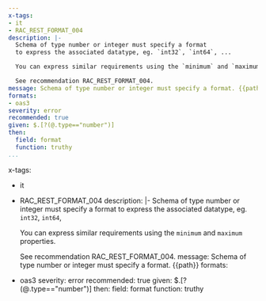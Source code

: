 ---
x-tags:
- it
- RAC_REST_FORMAT_004
description: |-
  Schema of type number or integer must specify a format
  to express the associated datatype, eg. `int32`, `int64`, ...

  You can express similar requirements using the `minimum` and `maximum` properties.

  See recommendation RAC_REST_FORMAT_004.
message: Schema of type number or integer must specify a format. {{path}}
formats:
- oas3
severity: error
recommended: true
given: $.[?(@.type=="number")]
then:
  field: format
  function: truthy
...x-tags:
- it
- RAC_REST_FORMAT_004
description: |-
  Schema of type number or integer must specify a format
  to express the associated datatype, eg. `int32`, `int64`, 

  You can express similar requirements using the `minimum` and `maximum` properties.

  See recommendation RAC_REST_FORMAT_004.
message: Schema of type number or integer must specify a format. {{path}}
formats:
- oas3
severity: error
recommended: true
given: $.[?(@.type=="number")]
then:
  field: format
  function: truthy